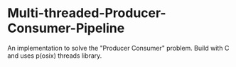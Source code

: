 # Multi-threaded-Producer-Consumer-Pipeline
An implementation to solve the "Producer Consumer" problem. Build with C and uses p(osix) threads library.
